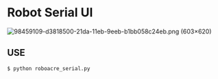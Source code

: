 # Robot Serial UI

![98459109-d3818500-21da-11eb-9eeb-b1bb058c24eb.png (603×620)](https://user-images.githubusercontent.com/35681273/98459109-d3818500-21da-11eb-9eeb-b1bb058c24eb.png)

## USE

~~~
$ python roboacre_serial.py
~~~

